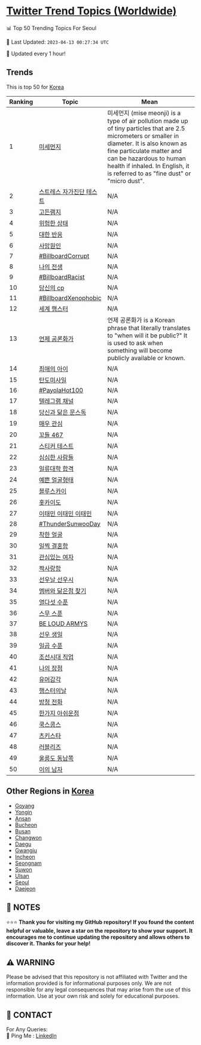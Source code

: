[Twitter Trend Topics (Worldwide)](https://github.com/ErcinDedeoglu/Twitter-Trend-Topics)
==========


📊 Top 50 Trending Topics For Seoul

📆 Last Updated: `2023-04-13 00:27:34 UTC`

🔧 Updated every 1 hour!


## Trends

This is top 50 for [Korea](</Korea>)

| Ranking | Topic | Mean |
| ------- | ------------ | ------------ |
| 1 | [미세먼지](http://twitter.com/search?q=%eb%af%b8%ec%84%b8%eb%a8%bc%ec%a7%80) | 미세먼지 (mise meonji) is a type of air pollution made up of tiny particles that are 2.5 micrometers or smaller in diameter. It is also known as fine particulate matter and can be hazardous to human health if inhaled. In English, it is referred to as "fine dust" or "micro dust". |
| 2 | [스트레스 자가진단 테스트](http://twitter.com/search?q=%ec%8a%a4%ed%8a%b8%eb%a0%88%ec%8a%a4+%ec%9e%90%ea%b0%80%ec%a7%84%eb%8b%a8+%ed%85%8c%ec%8a%a4%ed%8a%b8) | N/A |
| 3 | [고든램지](http://twitter.com/search?q=%ea%b3%a0%eb%93%a0%eb%9e%a8%ec%a7%80) | N/A |
| 4 | [위험한 상태](http://twitter.com/search?q=%ec%9c%84%ed%97%98%ed%95%9c+%ec%83%81%ed%83%9c) | N/A |
| 5 | [대한 반응](http://twitter.com/search?q=%eb%8c%80%ed%95%9c+%eb%b0%98%ec%9d%91) | N/A |
| 6 | [사망원인](http://twitter.com/search?q=%ec%82%ac%eb%a7%9d%ec%9b%90%ec%9d%b8) | N/A |
| 7 | [#BillboardCorrupt](http://twitter.com/search?q=%23BillboardCorrupt) | N/A |
| 8 | [나의 전생](http://twitter.com/search?q=%eb%82%98%ec%9d%98+%ec%a0%84%ec%83%9d) | N/A |
| 9 | [#BillboardRacist](http://twitter.com/search?q=%23BillboardRacist) | N/A |
| 10 | [당신의 cp](http://twitter.com/search?q=%eb%8b%b9%ec%8b%a0%ec%9d%98+cp) | N/A |
| 11 | [#BillboardXenophobic](http://twitter.com/search?q=%23BillboardXenophobic) | N/A |
| 12 | [세계 햄스터](http://twitter.com/search?q=%ec%84%b8%ea%b3%84+%ed%96%84%ec%8a%a4%ed%84%b0) | N/A |
| 13 | [언제 공론화가](http://twitter.com/search?q=%ec%96%b8%ec%a0%9c+%ea%b3%b5%eb%a1%a0%ed%99%94%ea%b0%80) | 언제 공론화가 is a Korean phrase that literally translates to "when will it be public?" It is used to ask when something will become publicly available or known. |
| 14 | [최애의 아이](http://twitter.com/search?q=%ec%b5%9c%ec%95%a0%ec%9d%98+%ec%95%84%ec%9d%b4) | N/A |
| 15 | [탄도미사일](http://twitter.com/search?q=%ed%83%84%eb%8f%84%eb%af%b8%ec%82%ac%ec%9d%bc) | N/A |
| 16 | [#PayolaHot100](http://twitter.com/search?q=%23PayolaHot100) | N/A |
| 17 | [텔레그램 채널](http://twitter.com/search?q=%ed%85%94%eb%a0%88%ea%b7%b8%eb%9e%a8+%ec%b1%84%eb%84%90) | N/A |
| 18 | [당신과 닮은 문스독](http://twitter.com/search?q=%eb%8b%b9%ec%8b%a0%ea%b3%bc+%eb%8b%ae%ec%9d%80+%eb%ac%b8%ec%8a%a4%eb%8f%85) | N/A |
| 19 | [매우 관심](http://twitter.com/search?q=%eb%a7%a4%ec%9a%b0+%ea%b4%80%ec%8b%ac) | N/A |
| 20 | [꼬들 467](http://twitter.com/search?q=%ea%bc%ac%eb%93%a4+467) | N/A |
| 21 | [스티커 테스트](http://twitter.com/search?q=%ec%8a%a4%ed%8b%b0%ec%bb%a4+%ed%85%8c%ec%8a%a4%ed%8a%b8) | N/A |
| 22 | [심심한 사람들](http://twitter.com/search?q=%ec%8b%ac%ec%8b%ac%ed%95%9c+%ec%82%ac%eb%9e%8c%eb%93%a4) | N/A |
| 23 | [일류대학 합격](http://twitter.com/search?q=%ec%9d%bc%eb%a5%98%eb%8c%80%ed%95%99+%ed%95%a9%ea%b2%a9) | N/A |
| 24 | [예쁜 얼굴형태](http://twitter.com/search?q=%ec%98%88%ec%81%9c+%ec%96%bc%ea%b5%b4%ed%98%95%ed%83%9c) | N/A |
| 25 | [블루스카이](http://twitter.com/search?q=%eb%b8%94%eb%a3%a8%ec%8a%a4%ec%b9%b4%ec%9d%b4) | N/A |
| 26 | [홋카이도](http://twitter.com/search?q=%ed%99%8b%ec%b9%b4%ec%9d%b4%eb%8f%84) | N/A |
| 27 | [이태민 이태민 이태민](http://twitter.com/search?q=%ec%9d%b4%ed%83%9c%eb%af%bc+%ec%9d%b4%ed%83%9c%eb%af%bc+%ec%9d%b4%ed%83%9c%eb%af%bc) | N/A |
| 28 | [#ThunderSunwooDay](http://twitter.com/search?q=%23ThunderSunwooDay) | N/A |
| 29 | [착한 얼굴](http://twitter.com/search?q=%ec%b0%a9%ed%95%9c+%ec%96%bc%ea%b5%b4) | N/A |
| 30 | [일찍 결혼함](http://twitter.com/search?q=%ec%9d%bc%ec%b0%8d+%ea%b2%b0%ed%98%bc%ed%95%a8) | N/A |
| 31 | [관심있는 여자](http://twitter.com/search?q=%ea%b4%80%ec%8b%ac%ec%9e%88%eb%8a%94+%ec%97%ac%ec%9e%90) | N/A |
| 32 | [짝사랑함](http://twitter.com/search?q=%ec%a7%9d%ec%82%ac%eb%9e%91%ed%95%a8) | N/A |
| 33 | [선우날 선우시](http://twitter.com/search?q=%ec%84%a0%ec%9a%b0%eb%82%a0+%ec%84%a0%ec%9a%b0%ec%8b%9c) | N/A |
| 34 | [멤버와 닮은점 찾기](http://twitter.com/search?q=%eb%a9%a4%eb%b2%84%ec%99%80+%eb%8b%ae%ec%9d%80%ec%a0%90+%ec%b0%be%ea%b8%b0) | N/A |
| 35 | [열다섯 수푼](http://twitter.com/search?q=%ec%97%b4%eb%8b%a4%ec%84%af+%ec%88%98%ed%91%bc) | N/A |
| 36 | [스무 스푼](http://twitter.com/search?q=%ec%8a%a4%eb%ac%b4+%ec%8a%a4%ed%91%bc) | N/A |
| 37 | [BE LOUD ARMYS](http://twitter.com/search?q=BE+LOUD+ARMYS) | N/A |
| 38 | [선우 생일](http://twitter.com/search?q=%ec%84%a0%ec%9a%b0+%ec%83%9d%ec%9d%bc) | N/A |
| 39 | [일곱 수푼](http://twitter.com/search?q=%ec%9d%bc%ea%b3%b1+%ec%88%98%ed%91%bc) | N/A |
| 40 | [조선시대 직업](http://twitter.com/search?q=%ec%a1%b0%ec%84%a0%ec%8b%9c%eb%8c%80+%ec%a7%81%ec%97%85) | N/A |
| 41 | [나의 장점](http://twitter.com/search?q=%eb%82%98%ec%9d%98+%ec%9e%a5%ec%a0%90) | N/A |
| 42 | [유머감각](http://twitter.com/search?q=%ec%9c%a0%eb%a8%b8%ea%b0%90%ea%b0%81) | N/A |
| 43 | [햄스터의날](http://twitter.com/search?q=%ed%96%84%ec%8a%a4%ed%84%b0%ec%9d%98%eb%82%a0) | N/A |
| 44 | [방청 전화](http://twitter.com/search?q=%eb%b0%a9%ec%b2%ad+%ec%a0%84%ed%99%94) | N/A |
| 45 | [한가지 아쉬운점](http://twitter.com/search?q=%ed%95%9c%ea%b0%80%ec%a7%80+%ec%95%84%ec%89%ac%ec%9a%b4%ec%a0%90) | N/A |
| 46 | [쿡스쿱스](http://twitter.com/search?q=%ec%bf%a1%ec%8a%a4%ec%bf%b1%ec%8a%a4) | N/A |
| 47 | [츠키스타](http://twitter.com/search?q=%ec%b8%a0%ed%82%a4%ec%8a%a4%ed%83%80) | N/A |
| 48 | [러블리즈](http://twitter.com/search?q=%eb%9f%ac%eb%b8%94%eb%a6%ac%ec%a6%88) | N/A |
| 49 | [울릉도 동남쪽](http://twitter.com/search?q=%ec%9a%b8%eb%a6%89%eb%8f%84+%eb%8f%99%eb%82%a8%ec%aa%bd) | N/A |
| 50 | [이의 남자](http://twitter.com/search?q=%ec%9d%b4%ec%9d%98+%eb%82%a8%ec%9e%90) | N/A |



## Other Regions in [Korea](</Korea>)

* [Goyang](</Korea/Goyang.md>)
* [Yongin](</Korea/Yongin.md>)
* [Ansan](</Korea/Ansan.md>)
* [Bucheon](</Korea/Bucheon.md>)
* [Busan](</Korea/Busan.md>)
* [Changwon](</Korea/Changwon.md>)
* [Daegu](</Korea/Daegu.md>)
* [Gwangju](</Korea/Gwangju.md>)
* [Incheon](</Korea/Incheon.md>)
* [Seongnam](</Korea/Seongnam.md>)
* [Suwon](</Korea/Suwon.md>)
* [Ulsan](</Korea/Ulsan.md>)
* [Seoul](</Korea/Seoul.md>)
* [Daejeon](</Korea/Daejeon.md>)



## 📝 NOTES

⭐⭐⭐ **Thank you for visiting my GitHub repository! If you found the content helpful or valuable, leave a star on the repository to show your support. It encourages me to continue updating the repository and allows others to discover it. Thanks for your help!**


## ⚠️ WARNING

Please be advised that this repository is not affiliated with Twitter and the information provided is for informational purposes only. We are not responsible for any legal consequences that may arise from the use of this information. Use at your own risk and solely for educational purposes.


## 📨 CONTACT

 For Any Queries:  
            🏓 Ping Me : [LinkedIn](https://www.linkedin.com/in/ercindedeoglu/)
